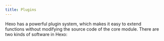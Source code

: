 ```yaml
---
title: Plugins
---
```

Hexo has a powerful plugin system, which makes it easy to extend functions without modifying the source code of the core module. There are two kinds of software in Hexo:

